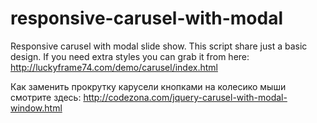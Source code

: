 responsive-carusel-with-modal
=============================

Responsive carusel with modal slide show. This script share just a basic design. If you need extra styles you can grab it from here:
http://luckyframe74.com/demo/carusel/index.html

Как заменить прокрутку карусели кнопками на  колесико мыши смотрите здесь: 
http://codezona.com/jquery-carusel-with-modal-window.html



